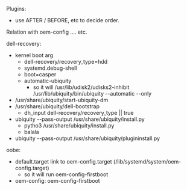 Plugins:
 * use AFTER / BEFORE, etc to decide order.

Relation with oem-config
....
etc.

dell-recovery:
 * kernel boot arg
   * dell-recovery/recovery_type=hdd
   * systemd.debug-shell
   * boot=casper
   * automatic-ubiquity
     * so it will /usr/lib/udisk2/udisks2-inhibit /usr/lib/ubiquity/bin/ubiquity --automatic --only
 * /usr/share/ubiquity/start-ubiquity-dm
 * /usr/share/ubiquity/dell-bootstrap
   * dh_input dell-recovery/recovery_type || true
 * ubiquity --pass-output /usr/share/ubiquity/install.py
   * pytho3 /usr/share/ubiquity/install.py
   * balala
 * ubiquity --pass-output /usr/share/ubiquity/plugininstall.py

oobe:
 * default.target link to oem-config.target (/lib/systemd/system/oem-config.target)
   * so it will run oem-config-firstboot
 * oem-config: oem-config-firstboot